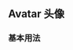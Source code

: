<div class="demo-header">
<p class="overviewicon">
  <span class="wapi-ui-avatar wapi-form-user"/>
</p>

## Avatar 头像

<mobile-uxlink widget-name="Avatar"></mobile-uxlink>
</div>

### 基本用法

<mobile-view link="avatar/base"></mobile-view>

<br>

<mobile-attributes link="avatar"></mobile-attributes>
